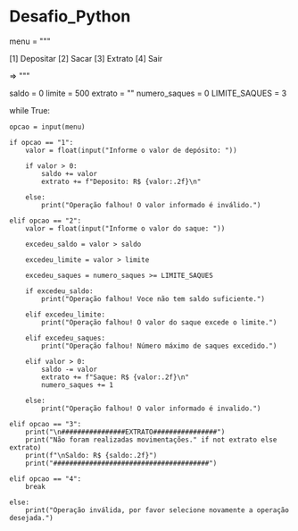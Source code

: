 # Desafio_Python



menu = """

[1] Depositar
[2] Sacar
[3] Extrato
[4] Sair

=> """

saldo = 0
limite = 500
extrato = ""
numero_saques = 0
LIMITE_SAQUES = 3

while True:

    opcao = input(menu)

    if opcao == "1":
        valor = float(input("Informe o valor de depósito: "))

        if valor > 0:
            saldo += valor
            extrato += f"Deposito: R$ {valor:.2f}\n"
        
        else:
            print("Operação falhou! O valor informado é inválido.")
    
    elif opcao == "2":
        valor = float(input("Informe o valor do saque: "))

        excedeu_saldo = valor > saldo

        excedeu_limite = valor > limite

        excedeu_saques = numero_saques >= LIMITE_SAQUES

        if excedeu_saldo:
            print("Operação falhou! Voce não tem saldo suficiente.")

        elif excedeu_limite:
            print("Operação falhou! O valor do saque excede o limite.")

        elif excedeu_saques:
            print("Operação falhou! Número máximo de saques excedido.")
        
        elif valor > 0:
            saldo -= valor
            extrato += f"Saque: R$ {valor:.2f}\n"
            numero_saques += 1

        else:
            print("Operação falhou! O valor informado é invalido.")
    
    elif opcao == "3":
        print("\n################EXTRATO################")
        print("Não foram realizadas movimentações." if not extrato else extrato)
        print(f"\nSaldo: R$ {saldo:.2f}")
        print("#######################################")
    
    elif opcao == "4":
        break

    else:
        print("Operação inválida, por favor selecione novamente a operação desejada.")   
